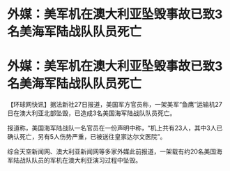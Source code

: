 # 外媒：美军机在澳大利亚坠毁事故已致3名美海军陆战队队员死亡

# 外媒：美军机在澳大利亚坠毁事故已致3名美海军陆战队队员死亡

【环球网快讯】据法新社27日报道，美国军方官员称，一架美军“鱼鹰”运输机27日在澳大利亚北部坠毁，已造成3名美国海军陆战队队员死亡。

报道称，美国海军陆战队一名官员在一份声明中称，“机上共有23人，其中3人已确认死亡，另有5人伤势严重，已被送往皇家达尔文医院”。

综合天空新闻网、澳大利亚新闻网等多家外媒此前报道，一架载有约20名美国海军陆战队队员的军机在澳大利亚演习过程中坠毁。

